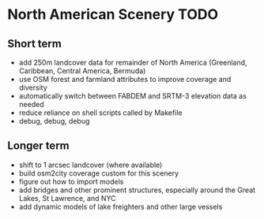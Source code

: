North American Scenery TODO
===========================

## Short term
- add 250m landcover data for remainder of North America (Greenland, Caribbean, Central America, Bermuda)
- use OSM forest and farmland attributes to improve coverage and diversity
- automatically switch between FABDEM and SRTM-3 elevation data as needed
- reduce reliance on shell scripts called by Makefile
- debug, debug, debug

## Longer term
- shift to 1 arcsec landcover (where available)
- build osm2city coverage custom for this scenery
- figure out how to import models
- add bridges and other prominent structures, especially around the Great Lakes, St Lawrence, and NYC
- add dynamic models of lake freighters and other large vessels
